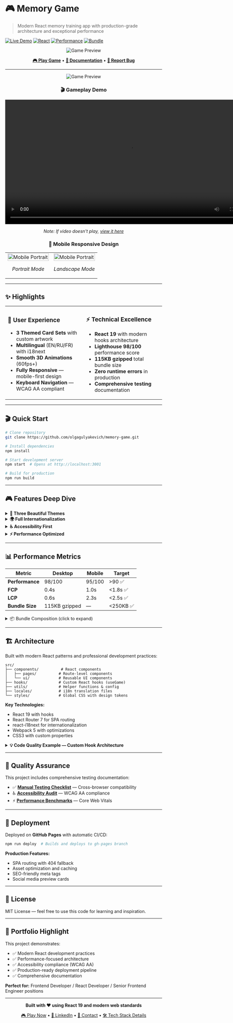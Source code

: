 # 🎮 Memory Game

> Modern React memory training app with production-grade architecture and exceptional performance

[![Live Demo](https://img.shields.io/badge/🎮_Live_Demo-Play_Now-4A90E2?style=for-the-badge)](https://olgagulyakevich.github.io/memory-game/)
[![React](https://img.shields.io/badge/React-19.1-61DAFB?style=for-the-badge&logo=react&logoColor=black)](https://reactjs.org/)
[![Performance](https://img.shields.io/badge/Lighthouse-98/100-00C851?style=for-the-badge&logo=lighthouse)](https://github.com/OlgaGulyakevich/memory-game)
[![Bundle](https://img.shields.io/badge/Bundle-115KB-success?style=for-the-badge)](https://github.com/OlgaGulyakevich/memory-game)

<div align="center">
  
![Game Preview](public/img/screenshots/game-preview.jpg)

**[🎮 Play Game](https://olgagulyakevich.github.io/memory-game/)** • **[📖 Documentation](https://github.com/OlgaGulyakevich/memory-game#-features-deep-dive)** • **[🐛 Report Bug](https://github.com/OlgaGulyakevich/memory-game/issues)**

</div>

---

<div align="center">
  
![Game Preview](public/img/screenshots/game-preview.jpg)

### 🎬 Gameplay Demo

<video src="file:///Users/olgagulakevic/Desktop/html-academy/memory-game/public/img/screenshots/gameplay-screenshot.mp4" width="800" controls></video>

*Note: If video doesn't play, [view it here](public/img/screenshots/gameplay-demo.mp4)*

### 📱 Mobile Responsive Design

<table>
<tr>
<td width="50%">
  <img src="public/img/screenshots/mobile-responsive-1.jpg" alt="Mobile Portrait" width="100%">
  <p align="center"><em>Portrait Mode</em></p>
</td>
<td width="50%">
  <img src="public/img/screenshots/mobile-responsive-2.jpg" alt="Mobile Portrait" width="100%">
  <p align="center"><em>Landscape Mode</em></p>
</td>
</tr>
</table>

</div>

---

## ✨ Highlights

<table>
<tr>
<td width="50%">

### 🎯 User Experience
- **3 Themed Card Sets** with custom artwork
- **Multilingual** (EN/RU/FR) with i18next
- **Smooth 3D Animations** (60fps+)
- **Fully Responsive** — mobile-first design
- **Keyboard Navigation** — WCAG AA compliant

</td>
<td width="50%">

### ⚡ Technical Excellence
- **React 19** with modern hooks architecture
- **Lighthouse 98/100** performance score
- **115KB gzipped** total bundle size
- **Zero runtime errors** in production
- **Comprehensive testing** documentation

</td>
</tr>
</table>

---

## 🎬 Quick Start

```bash
# Clone repository
git clone https://github.com/olgagulyakevich/memory-game.git

# Install dependencies
npm install

# Start development server
npm start  # Opens at http://localhost:3001

# Build for production
npm run build
```

---

## 🎮 Features Deep Dive

<details>
<summary><b>🎨 Three Beautiful Themes</b></summary>

- **Cats Theme** — Adorable feline companions
- **Cars Theme** — Classic automotive collection  
- **Flowers Theme** — Botanical garden variety

Each theme features hand-picked imagery optimized for performance.

</details>

<details>
<summary><b>🌍 Full Internationalization</b></summary>

- **3 Languages**: English, Russian, French
- **react-i18next** integration
- **Persistent language preference**
- **Fallback to English** for missing translations

</details>

<details>
<summary><b>♿ Accessibility First</b></summary>

- **WCAG AA Compliant** — proper contrast ratios
- **Keyboard Navigation** — fully playable without mouse
- **Screen Reader Support** — comprehensive ARIA labels
- **Semantic HTML** — proper document structure

</details>

<details>
<summary><b>⚡ Performance Optimized</b></summary>

- **React.memo** — component memoization
- **Hardware Acceleration** — CSS 3D transforms
- **Code Splitting** — optimized bundle chunks
- **Image Optimization** — WebP with fallbacks

**Lighthouse Scores:**
- Desktop: 98/100 Performance
- Mobile: 95+/100 Performance
- 100/100 Accessibility, Best Practices, SEO

</details>

---

## 📊 Performance Metrics

| Metric | Desktop | Mobile | Target |
|--------|---------|--------|--------|
| **Performance** | 98/100 | 95/100 | >90 ✅ |
| **FCP** | 0.4s | 1.0s | <1.8s ✅ |
| **LCP** | 0.6s | 2.3s | <2.5s ✅ |
| **Bundle Size** | 115KB gzipped | — | <250KB ✅ |

<details>
<summary>📦 Bundle Composition (click to expand)</summary>

```
react-vendor.js        51.39 KB  (44.5%)
main.js                29.42 KB  (25.5%)
vendors.js             16.64 KB  (14.4%)
router-vendor.js       11.53 KB  (10.0%)
react-vendor-2.js       5.30 KB   (4.6%)
runtime.js              0.96 KB   (0.8%)
```

*Total gzipped: 115.44 KB*

</details>

---

## 🏗️ Architecture

Built with modern React patterns and professional development practices:

```
src/
├── components/          # React components
│   ├── pages/          # Route-level components
│   └── ui/             # Reusable UI components
├── hooks/              # Custom React hooks (useGame)
├── utils/              # Helper functions & config
├── locales/            # i18n translation files
└── styles/             # Global CSS with design tokens
```

**Key Technologies:**
- React 19 with hooks
- React Router 7 for SPA routing
- react-i18next for internationalization
- Webpack 5 with optimizations
- CSS3 with custom properties

<details>
<summary><b>💡 Code Quality Example — Custom Hook Architecture</b></summary>

```javascript
// Custom hook with optimized game logic
const useGame = (images) => {
  const [finishedItems, setFinishedItems] = useState([]);
  const [stepsCount, setStepsCount] = useState(0);
  const [errors, setErrors] = useState(0);

  const checkItems = (firstItem, secondItem) => {
    const firstImage = images.find(({id}) => id === firstItem);
    const secondImage = images.find(({id}) => id === secondItem);
    
    if (firstImage.url === secondImage.url) {
      setFinishedItems((items) => [...items, firstItem, secondItem]);
    } else {
      setErrors((e) => e + 1);
    }
    setStepsCount((i) => i + 1);
  };

  const isWin = finishedItems.length > 0 && 
                finishedItems.length === images.length;

  return { finishedItems, stepsCount, errors, checkItems, isWin };
};
```

**Why this approach?**
- Clean separation of business logic from UI
- Immutable state updates for predictable behavior
- Easy to test and maintain
- Follows React best practices

</details>

---

## 🧪 Quality Assurance

This project includes comprehensive testing documentation:

- ✅ **[Manual Testing Checklist](public/docs/testing/manual-testing-checklist.md)** — Cross-browser compatibility
- ♿ **[Accessibility Audit](public/docs/testing/accessibility-checklist.md)** — WCAG AA compliance
- ⚡ **[Performance Benchmarks](public/docs/testing/performance-benchmarks.md)** — Core Web Vitals

---

## 🚀 Deployment

Deployed on **GitHub Pages** with automatic CI/CD:

```bash
npm run deploy  # Builds and deploys to gh-pages branch
```

**Production Features:**
- SPA routing with 404 fallback
- Asset optimization and caching
- SEO-friendly meta tags
- Social media preview cards

---

## 📝 License

MIT License — feel free to use this code for learning and inspiration.

---

## 💼 Portfolio Highlight

This project demonstrates:
- ✅ Modern React development practices
- ✅ Performance-focused architecture  
- ✅ Accessibility compliance (WCAG AA)
- ✅ Production-ready deployment pipeline
- ✅ Comprehensive documentation

**Perfect for:** Frontend Developer / React Developer / Senior Frontend Engineer positions

---

<div align="center">

**Built with ❤️ using React 19 and modern web standards**

[🎮 Play Now](https://olgagulyakevich.github.io/memory-game/) • [💼 LinkedIn](https://linkedin.com/in/olga-gulyakevich) • [📧 Contact](mailto:olga.gulyakevi4@gmail.com) • [🛠️ Tech Stack Details](public/docs/TECH_STACK.md)

</div>